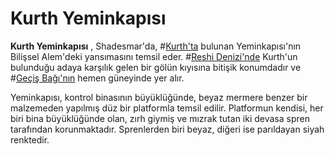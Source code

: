 # Kurth Yeminkapısı

**Kurth Yeminkapısı** , Shadesmar'da, #[Kurth'ta](locations/kurth) bulunan Yeminkapısı'nın Bilişsel Alem'deki yansımasını temsil eder. #[Reshi Denizi'nde](locations/reshi-sea) Kurth'un bulunduğu adaya karşılık gelen bir gölün kıyısına bitişik konumdadır ve  #[Geçiş Bağı'nın](locations/nexus-of-transition) hemen güneyinde yer alır.

Yeminkapısı, kontrol binasının büyüklüğünde, beyaz mermere benzer bir malzemeden yapılmış düz bir platformla temsil edilir. Platformun kendisi, her biri bina büyüklüğünde olan, zırh giymiş ve mızrak tutan iki devasa spren tarafından korunmaktadır. Sprenlerden biri beyaz, diğeri ise parıldayan siyah renktedir.

